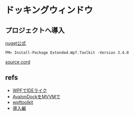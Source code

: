 # ドッキングウィンドウ

## プロジェクトへ導入
[nuget公式](https://www.nuget.org/packages/Extended.Wpf.Toolkit)

```package manager
PM> Install-Package Extended.Wpf.Toolkit -Version 3.4.0
```

[source cord](https://github.com/xceedsoftware/wpftoolkit)


## refs
- [WPFでIDEライク](https://qiita.com/lriki/items/475a7fc0e01ef62ef62a)
- [AvalonDockをMVVMで](https://qiita.com/ousttrue/items/8855d73824c10188262f)
- [wpftoolkit](https://github.com/xceedsoftware/wpftoolkit)
- [導入編](http://lriki.hatenablog.com/entry/2014/12/01/235751)
